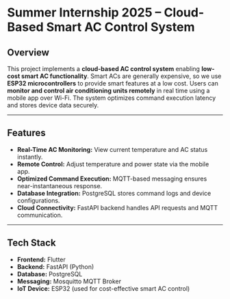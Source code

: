 # Summer Internship 2025 – Cloud-Based Smart AC Control System

## Overview
This project implements a **cloud-based AC control system** enabling **low-cost smart AC functionality**. Smart ACs are generally expensive, so we use **ESP32 microcontrollers** to provide smart features at a low cost. Users can **monitor and control air conditioning units remotely** in real time using a mobile app over Wi-Fi. The system optimizes command execution latency and stores device data securely.

---

## Features
- **Real-Time AC Monitoring:** View current temperature and AC status instantly.  
- **Remote Control:** Adjust temperature and power state via the mobile app.  
- **Optimized Command Execution:** MQTT-based messaging ensures near-instantaneous response.  
- **Database Integration:** PostgreSQL stores command logs and device configurations.  
- **Cloud Connectivity:** FastAPI backend handles API requests and MQTT communication.  

---

## Tech Stack
- **Frontend:** Flutter  
- **Backend:** FastAPI (Python)  
- **Database:** PostgreSQL  
- **Messaging:** Mosquitto MQTT Broker  
- **IoT Device:** ESP32 (used for cost-effective smart AC control)


